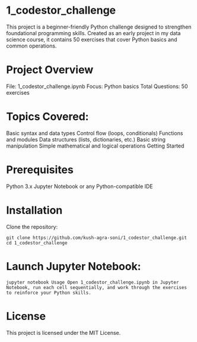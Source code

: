 # 1_codestor_challenge
This project is a beginner-friendly Python challenge designed to strengthen foundational programming skills. Created as an early project in my data science course, it contains 50 exercises that cover Python basics and common operations.

# Project Overview
File: 1_codestor_challenge.ipynb
Focus: Python basics
Total Questions: 50 exercises

# Topics Covered:
Basic syntax and data types
Control flow (loops, conditionals)
Functions and modules
Data structures (lists, dictionaries, etc.)
Basic string manipulation
Simple mathematical and logical operations
Getting Started

# Prerequisites
Python 3.x
Jupyter Notebook or any Python-compatible IDE

# Installation
Clone the repository:

`git clone https://github.com/kush-agra-soni/1_codestor_challenge.git
cd 1_codestor_challenge`

# Launch Jupyter Notebook:

`jupyter notebook
Usage
Open 1_codestor_challenge.ipynb in Jupyter Notebook, run each cell sequentially, and work through the exercises to reinforce your Python skills.
`

# License
This project is licensed under the MIT License.
